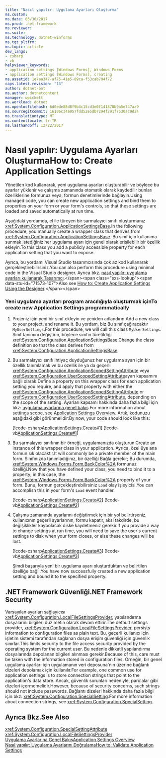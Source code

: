 ```yaml
---
title: "Nasıl yapılır: Uygulama Ayarları Oluşturma"
ms.custom: 
ms.date: 03/30/2017
ms.prod: .net-framework
ms.reviewer: 
ms.suite: 
ms.technology: dotnet-winforms
ms.tgt_pltfrm: 
ms.topic: article
dev_langs:
- csharp
- vb
helpviewer_keywords:
- application settings [Windows Forms], Windows Forms
- application settings [Windows Forms], creating
ms.assetid: 1e7aa347-af75-41e5-89ca-f53cab704f72
caps.latest.revision: "13"
author: dotnet-bot
ms.author: dotnetcontent
manager: wpickett
ms.workload: dotnet
ms.openlocfilehash: 6d0ede88d8f9b4c15cd3e0f141870b9a5e747aa9
ms.sourcegitcommit: 16186c34a957fdd52e5db7294f291f7530ac9d24
ms.translationtype: MT
ms.contentlocale: tr-TR
ms.lasthandoff: 12/22/2017
---
```

# <a name="how-to-create-application-settings"></a><span data-ttu-id="71573-102">Nasıl yapılır: Uygulama Ayarları Oluşturma</span><span class="sxs-lookup"><span data-stu-id="71573-102">How to: Create Application Settings</span></span>
<span data-ttu-id="71573-103">Yönetilen kod kullanarak, yeni uygulama ayarları oluşturabilir ve böylece bu ayarlar yüklenir ve çalışma zamanında otomatik olarak kaydedilir bunları özelliklerine formunuz veya, formun denetimlerinde bağlayın.</span><span class="sxs-lookup"><span data-stu-id="71573-103">Using managed code, you can create new application settings and bind them to properties on your form or your form's controls, so that these settings are loaded and saved automatically at run time.</span></span>  
  
 <span data-ttu-id="71573-104">Aşağıdaki yordamda, el ile türeyen bir sarmalayıcı sınıfı oluşturmanız <xref:System.Configuration.ApplicationSettingsBase>.</span><span class="sxs-lookup"><span data-stu-id="71573-104">In the following procedure, you manually create a wrapper class that derives from <xref:System.Configuration.ApplicationSettingsBase>.</span></span> <span data-ttu-id="71573-105">Bu sınıf için kullanıma sunmak istediğiniz her uygulama ayarı için genel olarak erişilebilir bir özellik ekleyin.</span><span class="sxs-lookup"><span data-stu-id="71573-105">To this class you add a publicly accessible property for each application setting that you want to expose.</span></span>  
  
 <span data-ttu-id="71573-106">Ayrıca, bu yordamı Visual Studio tasarımcısında çok az kod kullanarak gerçekleştirebilirsiniz.</span><span class="sxs-lookup"><span data-stu-id="71573-106">You can also perform this procedure using minimal code in the Visual Studio designer.</span></span>  <span data-ttu-id="71573-107">Ayrıca bkz. [nasıl yapılır: uygulama ayarları kullanarak Tasarımcı](http://msdn.microsoft.com/library/wabtadw6\(v=vs.110\)).</span><span class="sxs-lookup"><span data-stu-id="71573-107">Also see [How to: Create Application Settings Using the Designer](http://msdn.microsoft.com/library/wabtadw6\(v=vs.110\)).</span></span>  
  
### <a name="to-create-new-application-settings-programmatically"></a><span data-ttu-id="71573-108">Yeni uygulama ayarları program aracılığıyla oluşturmak için</span><span class="sxs-lookup"><span data-stu-id="71573-108">To create new Application Settings programmatically</span></span>  
  
1.  <span data-ttu-id="71573-109">Projeniz için yeni bir sınıf ekleyin ve yeniden adlandırın.</span><span class="sxs-lookup"><span data-stu-id="71573-109">Add a new class to your project, and rename it.</span></span> <span data-ttu-id="71573-110">Bu yordam, biz Bu sınıf çağıracaktır `MyUserSettings`.</span><span class="sxs-lookup"><span data-stu-id="71573-110">For this procedure, we will call this class `MyUserSettings`.</span></span> <span data-ttu-id="71573-111">Sınıf tanımını değiştirin, böylece sınıfın türetildiği <xref:System.Configuration.ApplicationSettingsBase>.</span><span class="sxs-lookup"><span data-stu-id="71573-111">Change the class definition so that the class derives from <xref:System.Configuration.ApplicationSettingsBase>.</span></span>  
  
2.  <span data-ttu-id="71573-112">Bu sarmalayıcı sınıfı ihtiyaç duyduğunuz her uygulama ayarı için bir özellik tanımlamak ve bu özellik ile ya da geçerli <xref:System.Configuration.ApplicationScopedSettingAttribute> veya <xref:System.Configuration.UserScopedSettingAttribute>ayarı kapsamını bağlı olarak.</span><span class="sxs-lookup"><span data-stu-id="71573-112">Define a property on this wrapper class for each application setting you require, and apply that property with either the <xref:System.Configuration.ApplicationScopedSettingAttribute> or <xref:System.Configuration.UserScopedSettingAttribute>, depending on the scope of the setting.</span></span> <span data-ttu-id="71573-113">Ayarları kapsamı hakkında daha fazla bilgi için bkz: [uygulama ayarlarına genel bakış](../../../../docs/framework/winforms/advanced/application-settings-overview.md).</span><span class="sxs-lookup"><span data-stu-id="71573-113">For more information about settings scope, see [Application Settings Overview](../../../../docs/framework/winforms/advanced/application-settings-overview.md).</span></span> <span data-ttu-id="71573-114">Artık, kodunuzu aşağıdaki gibi görünmelidir:</span><span class="sxs-lookup"><span data-stu-id="71573-114">By now, your code should look like this:</span></span>  
  
     [!code-csharp[ApplicationSettings.Create#1](../../../../samples/snippets/csharp/VS_Snippets_Winforms/ApplicationSettings.Create/CS/MyAppSettings.cs#1)]
     [!code-vb[ApplicationSettings.Create#1](../../../../samples/snippets/visualbasic/VS_Snippets_Winforms/ApplicationSettings.Create/VB/MyAppSettings.vb#1)]  
  
3.  <span data-ttu-id="71573-115">Bu sarmalayıcı sınıfının bir örneği, uygulamanızda oluşturun.</span><span class="sxs-lookup"><span data-stu-id="71573-115">Create an instance of this wrapper class in your application.</span></span> <span data-ttu-id="71573-116">Ayrıca, özel üye ana formun sık olacaktır.</span><span class="sxs-lookup"><span data-stu-id="71573-116">It will commonly be a private member of the main form.</span></span> <span data-ttu-id="71573-117">Sınıfınızda tanımladığınız, bir özelliği Bağla gerekir; Bu durumda, <xref:System.Windows.Forms.Form.BackColor%2A> formunuz özelliği.</span><span class="sxs-lookup"><span data-stu-id="71573-117">Now that you have defined your class, you need to bind it to a property; in this case, the <xref:System.Windows.Forms.Form.BackColor%2A> property of your form.</span></span> <span data-ttu-id="71573-118">Bunu, formun gerçekleştirebilirsiniz `Load` olay işleyicisi.</span><span class="sxs-lookup"><span data-stu-id="71573-118">You can accomplish this in your form's `Load` event handler.</span></span>  
  
     [!code-csharp[ApplicationSettings.Create#2](../../../../samples/snippets/csharp/VS_Snippets_Winforms/ApplicationSettings.Create/CS/Form1.cs#2)]
     [!code-vb[ApplicationSettings.Create#2](../../../../samples/snippets/visualbasic/VS_Snippets_Winforms/ApplicationSettings.Create/VB/Form1.vb#2)]  
  
4.  <span data-ttu-id="71573-119">Çalışma zamanında ayarlarını değiştirmek için bir yol belirtirseniz, kullanıcının geçerli ayarlarının, formu kapatır, aksi takdirde, bu değişiklikler kaybolacak diske kaydetmeniz gerekir.</span><span class="sxs-lookup"><span data-stu-id="71573-119">If you provide a way to change settings at run time, you will need to save the user's current settings to disk when your form closes, or else these changes will be lost.</span></span>  
  
     [!code-csharp[ApplicationSettings.Create#3](../../../../samples/snippets/csharp/VS_Snippets_Winforms/ApplicationSettings.Create/CS/Form1.cs#3)]
     [!code-vb[ApplicationSettings.Create#3](../../../../samples/snippets/visualbasic/VS_Snippets_Winforms/ApplicationSettings.Create/VB/Form1.vb#3)]  
  
     <span data-ttu-id="71573-120">Şimdi başarıyla yeni bir uygulama ayarı oluşturduktan ve belirtilen özelliğe bağlı.</span><span class="sxs-lookup"><span data-stu-id="71573-120">You have now successfully created a new application setting and bound it to the specified property.</span></span>  
  
## <a name="net-framework-security"></a><span data-ttu-id="71573-121">.NET Framework Güvenliği</span><span class="sxs-lookup"><span data-stu-id="71573-121">.NET Framework Security</span></span>  
 <span data-ttu-id="71573-122">Varsayılan ayarları sağlayıcısı <xref:System.Configuration.LocalFileSettingsProvider>, yapılandırma dosyalarını bilgileri düz metin olarak devam ettirir.</span><span class="sxs-lookup"><span data-stu-id="71573-122">The default settings provider, <xref:System.Configuration.LocalFileSettingsProvider>, persists information to configuration files as plain text.</span></span> <span data-ttu-id="71573-123">Bu, geçerli kullanıcı için işletim sistemi tarafından sağlanan dosya erişim güvenliği için güvenlik sınırlar.</span><span class="sxs-lookup"><span data-stu-id="71573-123">This limits security to the file access security provided by the operating system for the current user.</span></span> <span data-ttu-id="71573-124">Bu nedenle dikkatli yapılandırma dosyalarında depolanan bilgileri alınması gerekir.</span><span class="sxs-lookup"><span data-stu-id="71573-124">Because of this, care must be taken with the information stored in configuration files.</span></span> <span data-ttu-id="71573-125">Örneğin, bir genel uygulama ayarları için uygulamanın veri deposuna'nın üzerine bağlantı dizeleri depolamak için kullanılır.</span><span class="sxs-lookup"><span data-stu-id="71573-125">For example, one common use for application settings is to store connection strings that point to the application's data store.</span></span> <span data-ttu-id="71573-126">Ancak, güvenlik sorunları nedeniyle, parolalar gibi dizeleri içermemelidir.</span><span class="sxs-lookup"><span data-stu-id="71573-126">However, because of security concerns, such strings should not include passwords.</span></span> <span data-ttu-id="71573-127">Bağlantı dizeleri hakkında daha fazla bilgi için bkz: <xref:System.Configuration.SpecialSetting>.</span><span class="sxs-lookup"><span data-stu-id="71573-127">For more information about connection strings, see <xref:System.Configuration.SpecialSetting>.</span></span>  
  
## <a name="see-also"></a><span data-ttu-id="71573-128">Ayrıca Bkz.</span><span class="sxs-lookup"><span data-stu-id="71573-128">See Also</span></span>  
 <xref:System.Configuration.SpecialSettingAttribute>  
 <xref:System.Configuration.LocalFileSettingsProvider>  
 [<span data-ttu-id="71573-129">Uygulama Ayarlarına Genel Bakış</span><span class="sxs-lookup"><span data-stu-id="71573-129">Application Settings Overview</span></span>](../../../../docs/framework/winforms/advanced/application-settings-overview.md)  
 [<span data-ttu-id="71573-130">Nasıl yapılır: Uygulama Ayarlarını Doğrulama</span><span class="sxs-lookup"><span data-stu-id="71573-130">How to: Validate Application Settings</span></span>](../../../../docs/framework/winforms/advanced/how-to-validate-application-settings.md)
